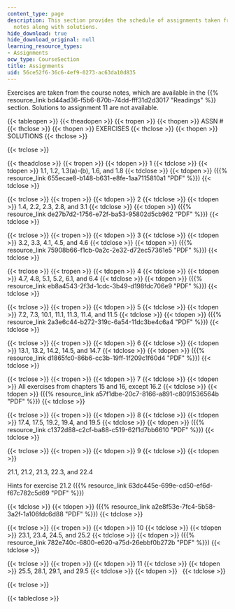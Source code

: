 ```yaml
---
content_type: page
description: This section provides the schedule of assignments taken from the course
  notes along with solutions.
hide_download: true
hide_download_original: null
learning_resource_types:
- Assignments
ocw_type: CourseSection
title: Assignments
uid: 56ce52f6-36c6-4ef9-0273-ac63da10d835
---
```


Exercises are taken from the course notes, which are available in the {{% resource_link bd44ad36-f5b6-870b-74dd-fff31d2d3017 "Readings" %}} section. Solutions to assignment 11 are not available.

{{< tableopen >}}
{{< theadopen >}}
{{< tropen >}}
{{< thopen >}}
ASSN #
{{< thclose >}}
{{< thopen >}}
EXERCISES
{{< thclose >}}
{{< thopen >}}
SOLUTIONS
{{< thclose >}}

{{< trclose >}}

{{< theadclose >}}
{{< tropen >}}
{{< tdopen >}}
1
{{< tdclose >}}
{{< tdopen >}}
1.1, 1.2, 1.3(a)-(b), 1.6, and 1.8
{{< tdclose >}}
{{< tdopen >}}
({{% resource_link 655ecae8-b148-b631-e8fe-1aa7115810a1 "PDF" %}})
{{< tdclose >}}

{{< trclose >}}
{{< tropen >}}
{{< tdopen >}}
2
{{< tdclose >}}
{{< tdopen >}}
1.4, 2.2, 2.3, 2.8, and 3.1
{{< tdclose >}}
{{< tdopen >}}
({{% resource_link de27b7d2-1756-e72f-ba53-95802d5cb962 "PDF" %}})
{{< tdclose >}}

{{< trclose >}}
{{< tropen >}}
{{< tdopen >}}
3
{{< tdclose >}}
{{< tdopen >}}
3.2, 3.3, 4.1, 4.5, and 4.6
{{< tdclose >}}
{{< tdopen >}}
({{% resource_link 75908b66-f1cb-0a2c-2e32-d72ec57361e5 "PDF" %}})
{{< tdclose >}}

{{< trclose >}}
{{< tropen >}}
{{< tdopen >}}
4
{{< tdclose >}}
{{< tdopen >}}
4.7, 4.8, 5.1, 5.2, 6.1, and 6.4
{{< tdclose >}}
{{< tdopen >}}
({{% resource_link eb8a4543-2f3d-1cdc-3b49-d198fdc706e9 "PDF" %}})
{{< tdclose >}}

{{< trclose >}}
{{< tropen >}}
{{< tdopen >}}
5
{{< tdclose >}}
{{< tdopen >}}
7.2, 7.3, 10.1, 11.1, 11.3, 11.4, and 11.5
{{< tdclose >}}
{{< tdopen >}}
({{% resource_link 2a3e6c44-b272-319c-6a54-11dc3be4c6a4 "PDF" %}})
{{< tdclose >}}

{{< trclose >}}
{{< tropen >}}
{{< tdopen >}}
6
{{< tdclose >}}
{{< tdopen >}}
13.1, 13.2, 14.2, 14.5, and 14.7
{{< tdclose >}}
{{< tdopen >}}
({{% resource_link d1865fc0-86b6-cc3b-19ff-1f209c1f60d4 "PDF" %}})
{{< tdclose >}}

{{< trclose >}}
{{< tropen >}}
{{< tdopen >}}
7
{{< tdclose >}}
{{< tdopen >}}
All exercises from chapters 15 and 16, except 16.2
{{< tdclose >}}
{{< tdopen >}}
({{% resource_link a57f1dbe-20c7-8166-a891-c8091536564b "PDF" %}})
{{< tdclose >}}

{{< trclose >}}
{{< tropen >}}
{{< tdopen >}}
8
{{< tdclose >}}
{{< tdopen >}}
17.4, 17.5, 19.2, 19.4, and 19.5
{{< tdclose >}}
{{< tdopen >}}
({{% resource_link c1372d88-c2cf-ba88-c519-62f1d7bb6610 "PDF" %}})
{{< tdclose >}}

{{< trclose >}}
{{< tropen >}}
{{< tdopen >}}
9
{{< tdclose >}}
{{< tdopen >}}


21.1, 21.2, 21.3, 22.3, and 22.4

Hints for exercise 21.2 ({{% resource_link 63dc445e-699e-cd50-ef6d-f67c782c5d69 "PDF" %}})


{{< tdclose >}}
{{< tdopen >}}
({{% resource_link a2e8f53e-7fc4-5b58-3a2f-1a106fdc6d88 "PDF" %}})
{{< tdclose >}}

{{< trclose >}}
{{< tropen >}}
{{< tdopen >}}
10
{{< tdclose >}}
{{< tdopen >}}
23.1, 23.4, 24.5, and 25.2
{{< tdclose >}}
{{< tdopen >}}
({{% resource_link 782e740c-6800-e620-a75d-26ebbf0b272b "PDF" %}})
{{< tdclose >}}

{{< trclose >}}
{{< tropen >}}
{{< tdopen >}}
11
{{< tdclose >}}
{{< tdopen >}}
25.5, 28.1, 29.1, and 29.5
{{< tdclose >}}
{{< tdopen >}}
 
{{< tdclose >}}

{{< trclose >}}

{{< tableclose >}}